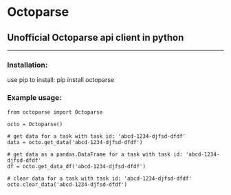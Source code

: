 # Octoparse

## Unofficial Octoparse api client in python
-----------------------------------------

### Installation:
use pip to install: pip install octoparse

### Example usage:
```
from octoparse import Octoparse

octo = Octoparse()

# get data for a task with task id: 'abcd-1234-djfsd-dfdf'
data = octo.get_data('abcd-1234-djfsd-dfdf')

# get data as a pandas.DataFrame for a task with task id: 'abcd-1234-djfsd-dfdf'
df = octo.get_data_df('abcd-1234-djfsd-dfdf')

# clear data for a task with task id: 'abcd-1234-djfsd-dfdf'
octo.clear_data('abcd-1234-djfsd-dfdf')
```
